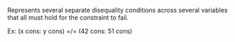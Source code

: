 Represents several separate disequality conditions across several variables that all must hold for the constraint to fail.

Ex:
(x cons: y cons) =/= (42 cons: 51 cons)